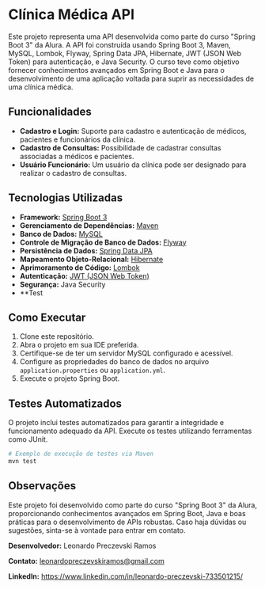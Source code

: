 # Clínica Médica API

Este projeto representa uma API desenvolvida como parte do curso "Spring Boot 3" da Alura. A API foi construída usando Spring Boot 3, Maven, MySQL, Lombok, Flyway, Spring Data JPA, Hibernate, JWT (JSON Web Token) para autenticação, e Java Security. O curso teve como objetivo fornecer conhecimentos avançados em Spring Boot e Java para o desenvolvimento de uma aplicação voltada para suprir as necessidades de uma clínica médica.

## Funcionalidades

- **Cadastro e Login:** Suporte para cadastro e autenticação de médicos, pacientes e funcionários da clínica.
- **Cadastro de Consultas:** Possibilidade de cadastrar consultas associadas a médicos e pacientes.
- **Usuário Funcionário:** Um usuário da clínica pode ser designado para realizar o cadastro de consultas.

## Tecnologias Utilizadas

- **Framework:** [Spring Boot 3](https://spring.io/projects/spring-boot)
- **Gerenciamento de Dependências:** [Maven](https://maven.apache.org/)
- **Banco de Dados:** [MySQL](https://www.mysql.com/)
- **Controle de Migração de Banco de Dados:** [Flyway](https://flywaydb.org/)
- **Persistência de Dados:** [Spring Data JPA](https://spring.io/projects/spring-data-jpa)
- **Mapeamento Objeto-Relacional:** [Hibernate](https://hibernate.org/)
- **Aprimoramento de Código:** [Lombok](https://projectlombok.org/)
- **Autenticação:** [JWT (JSON Web Token)](https://jwt.io/)
- **Segurança:** Java Security
- **Test

## Como Executar

1. Clone este repositório.
2. Abra o projeto em sua IDE preferida.
3. Certifique-se de ter um servidor MySQL configurado e acessível.
4. Configure as propriedades do banco de dados no arquivo `application.properties` ou `application.yml`.
5. Execute o projeto Spring Boot.

## Testes Automatizados

O projeto inclui testes automatizados para garantir a integridade e funcionamento adequado da API. Execute os testes utilizando ferramentas como JUnit.

```bash
# Exemplo de execução de testes via Maven
mvn test
```

## Observações

Este projeto foi desenvolvido como parte do curso "Spring Boot 3" da Alura, proporcionando conhecimentos avançados em Spring Boot, Java e boas práticas para o desenvolvimento de APIs robustas. Caso haja dúvidas ou sugestões, sinta-se à vontade para entrar em contato.

**Desenvolvedor:** Leonardo Preczevski Ramos

**Contato:** leonardopreczevskiramos@gmail.com

**LinkedIn:** https://www.linkedin.com/in/leonardo-preczevski-733501215/
